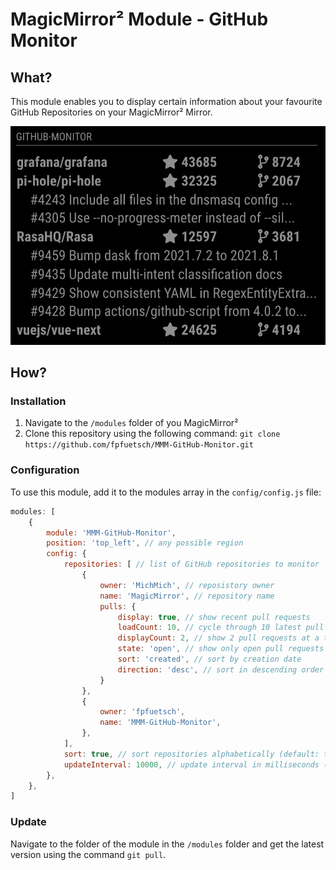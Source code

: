 # MagicMirror² Module - GitHub Monitor
## What?
This module enables you to display certain information about your favourite GitHub Repositories on your MagicMirror² Mirror.

![Screenshot](screenshot.png)

## How?
### Installation
  1. Navigate to the `/modules` folder of you MagicMirror²
  2. Clone this repository using the following command: `git clone https://github.com/fpfuetsch/MMM-GitHub-Monitor.git`
### Configuration
To use this module, add it to the modules array in the `config/config.js` file:
```javascript
modules: [
	{
		module: 'MMM-GitHub-Monitor',
		position: 'top_left', // any possible region
		config: {
			repositories: [ // list of GitHub repositories to monitor
				{
					owner: 'MichMich', // reposistory owner
					name: 'MagicMirror', // repository name
					pulls: {
						display: true, // show recent pull requests
						loadCount: 10, // cycle through 10 latest pull requests
						displayCount: 2, // show 2 pull requests at a time
						state: 'open', // show only open pull requests
						sort: 'created', // sort by creation date
						direction: 'desc', // sort in descending order
					}
				},
				{
					owner: 'fpfuetsch',
					name: 'MMM-GitHub-Monitor',
				},
			],
			sort: true, // sort repositories alphabetically (default: true)
			updateInterval: 10000, // update interval in milliseconds (default: 10 min)
        },
	},
]
```
### Update
Navigate to the folder of the module in the `/modules` folder and get the latest version using the command `git pull`.
